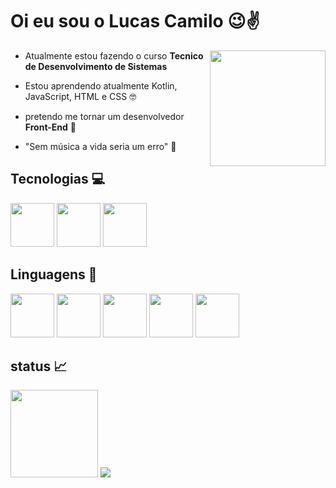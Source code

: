 # Oi eu sou o Lucas Camilo :wink::v:
<img  align="right" height="185em" src="https://steamuserimages-a.akamaihd.net/ugc/937216170903258518/37C240DB8EFFE222071E9E30FE86359DAE6403E7/?imw=1200&impolicy=Letterbox"/>

- Atualmente estou fazendo o curso __Tecnico de Desenvolvimento de Sistemas__  

- Estou aprendendo atualmente Kotlin, JavaScript, HTML e CSS :nerd_face:

- pretendo me tornar um desenvolvedor __Front-End__ :pray:

- "Sem música a vida seria um erro" :musical_note:



## Tecnologias :computer:

<img height="70em" src="https://cdn.jsdelivr.net/gh/devicons/devicon/icons/androidstudio/androidstudio-original.svg" /> <img 
height="70em" src="https://cdn.jsdelivr.net/gh/devicons/devicon/icons/vscode/vscode-original.svg" /> <img
height="70em" src="https://cdn.jsdelivr.net/gh/devicons/devicon/icons/figma/figma-original.svg" /> 


## Linguagens :pencil:
<img height="70em" src="https://cdn.jsdelivr.net/gh/devicons/devicon/icons/css3/css3-original-wordmark.svg" /> <img
height="70em" src="https://cdn.jsdelivr.net/gh/devicons/devicon/icons/html5/html5-original-wordmark.svg" /> <img 
height="70em" src="https://cdn.jsdelivr.net/gh/devicons/devicon/icons/java/java-original.svg" /> <img 
height="70em" src="https://cdn.jsdelivr.net/gh/devicons/devicon/icons/javascript/javascript-plain.svg"/> <img
height="70em" src="https://cdn.jsdelivr.net/gh/devicons/devicon/icons/kotlin/kotlin-original.svg" />
         

## status :chart_with_upwards_trend:
<div aling="center">

<img height="140em" src="https://github-readme-stats.vercel.app/api?username=luscamilo&show_icons=true&theme=dark&include_all_commits=true&count_private=true"/>
<img src="https://github-readme-stats.vercel.app/api/top-langs/?username=luscamilo&layout=compact&langs_count=7&theme=dark"/>

</div>



## 
